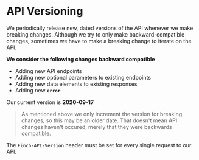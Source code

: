 # API Versioning

We periodically release new, dated versions of the API whenever we make breaking changes. Although we try to only make backward-compatible changes, sometimes we have to make a breaking change to iterate on the API.

**We consider the following changes backward compatible**

- Adding new API endpoints
- Adding new optional parameters to existing endpoints
- Adding new data elements to existing responses
- Adding new **`error`**

Our current version is **2020-09-17**

<!-- theme: info -->
> As mentioned above we only increment the version for breaking changes, so this may be an older date. That doesn't mean API changes haven't occured, merely that they were backwards compatible. 

The `Finch-API-Version` header must be set for every single request to our API.